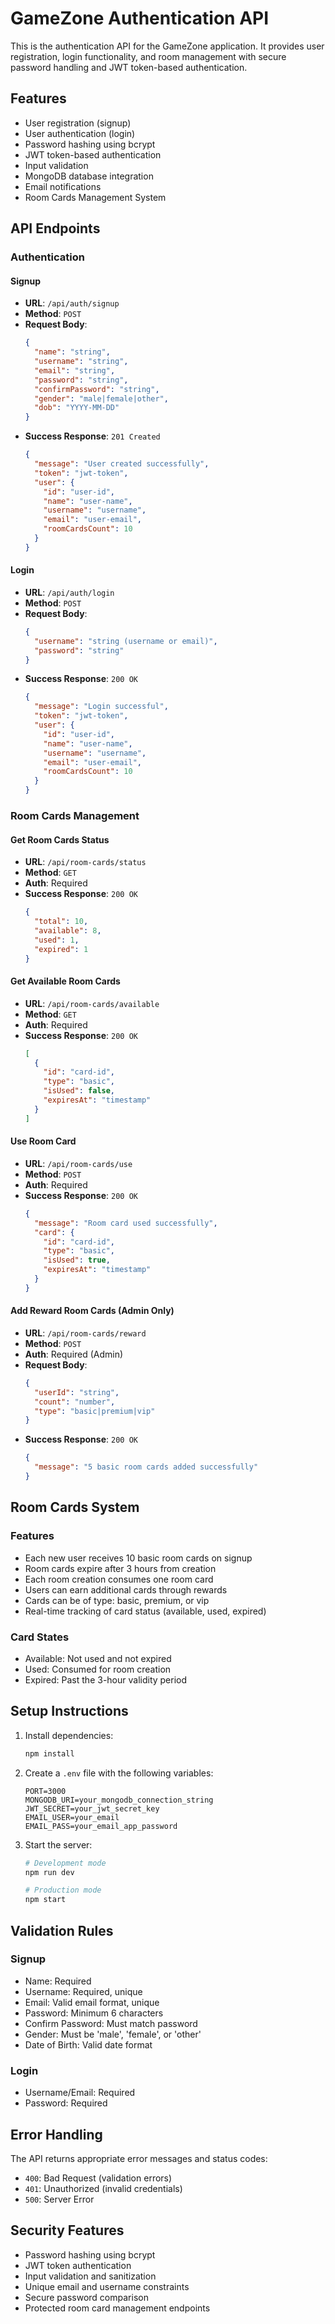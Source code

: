 # GameZone Authentication API

This is the authentication API for the GameZone application. It provides user registration, login functionality, and room management with secure password handling and JWT token-based authentication.

## Features

- User registration (signup)
- User authentication (login)
- Password hashing using bcrypt
- JWT token-based authentication
- Input validation
- MongoDB database integration
- Email notifications
- Room Cards Management System

## API Endpoints

### Authentication

#### Signup
- **URL**: `/api/auth/signup`
- **Method**: `POST`
- **Request Body**:
  ```json
  {
    "name": "string",
    "username": "string",
    "email": "string",
    "password": "string",
    "confirmPassword": "string",
    "gender": "male|female|other",
    "dob": "YYYY-MM-DD"
  }
  ```
- **Success Response**: `201 Created`
  ```json
  {
    "message": "User created successfully",
    "token": "jwt-token",
    "user": {
      "id": "user-id",
      "name": "user-name",
      "username": "username",
      "email": "user-email",
      "roomCardsCount": 10
    }
  }
  ```

#### Login
- **URL**: `/api/auth/login`
- **Method**: `POST`
- **Request Body**:
  ```json
  {
    "username": "string (username or email)",
    "password": "string"
  }
  ```
- **Success Response**: `200 OK`
  ```json
  {
    "message": "Login successful",
    "token": "jwt-token",
    "user": {
      "id": "user-id",
      "name": "user-name",
      "username": "username",
      "email": "user-email",
      "roomCardsCount": 10
    }
  }
  ```

### Room Cards Management

#### Get Room Cards Status
- **URL**: `/api/room-cards/status`
- **Method**: `GET`
- **Auth**: Required
- **Success Response**: `200 OK`
  ```json
  {
    "total": 10,
    "available": 8,
    "used": 1,
    "expired": 1
  }
  ```

#### Get Available Room Cards
- **URL**: `/api/room-cards/available`
- **Method**: `GET`
- **Auth**: Required
- **Success Response**: `200 OK`
  ```json
  [
    {
      "id": "card-id",
      "type": "basic",
      "isUsed": false,
      "expiresAt": "timestamp"
    }
  ]
  ```

#### Use Room Card
- **URL**: `/api/room-cards/use`
- **Method**: `POST`
- **Auth**: Required
- **Success Response**: `200 OK`
  ```json
  {
    "message": "Room card used successfully",
    "card": {
      "id": "card-id",
      "type": "basic",
      "isUsed": true,
      "expiresAt": "timestamp"
    }
  }
  ```

#### Add Reward Room Cards (Admin Only)
- **URL**: `/api/room-cards/reward`
- **Method**: `POST`
- **Auth**: Required (Admin)
- **Request Body**:
  ```json
  {
    "userId": "string",
    "count": "number",
    "type": "basic|premium|vip"
  }
  ```
- **Success Response**: `200 OK`
  ```json
  {
    "message": "5 basic room cards added successfully"
  }
  ```

## Room Cards System

### Features
- Each new user receives 10 basic room cards on signup
- Room cards expire after 3 hours from creation
- Each room creation consumes one room card
- Users can earn additional cards through rewards
- Cards can be of type: basic, premium, or vip
- Real-time tracking of card status (available, used, expired)

### Card States
- Available: Not used and not expired
- Used: Consumed for room creation
- Expired: Past the 3-hour validity period

## Setup Instructions

1. Install dependencies:
   ```bash
   npm install
   ```

2. Create a `.env` file with the following variables:
   ```
   PORT=3000
   MONGODB_URI=your_mongodb_connection_string
   JWT_SECRET=your_jwt_secret_key
   EMAIL_USER=your_email
   EMAIL_PASS=your_email_app_password
   ```

3. Start the server:
   ```bash
   # Development mode
   npm run dev

   # Production mode
   npm start
   ```

## Validation Rules

### Signup
- Name: Required
- Username: Required, unique
- Email: Valid email format, unique
- Password: Minimum 6 characters
- Confirm Password: Must match password
- Gender: Must be 'male', 'female', or 'other'
- Date of Birth: Valid date format

### Login
- Username/Email: Required
- Password: Required

## Error Handling

The API returns appropriate error messages and status codes:

- `400`: Bad Request (validation errors)
- `401`: Unauthorized (invalid credentials)
- `500`: Server Error

## Security Features

- Password hashing using bcrypt
- JWT token authentication
- Input validation and sanitization
- Unique email and username constraints
- Secure password comparison
- Protected room card management endpoints
